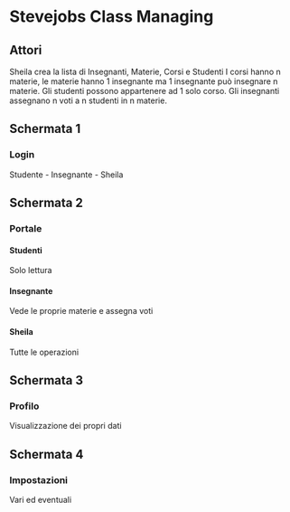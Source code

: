 # Stevejobs Class Managing

## Attori
 Sheila crea la lista di Insegnanti, Materie, Corsi e Studenti
 I corsi hanno n materie, le materie hanno 1 insegnante ma 1 insegnante può insegnare n materie.
 Gli studenti possono appartenere ad 1 solo corso.
 Gli insegnanti assegnano n voti a n studenti in n materie.

## Schermata 1
### Login
Studente - Insegnante - Sheila

## Schermata 2
### Portale
#### Studenti
Solo lettura
#### Insegnante
Vede le proprie materie e assegna voti 
#### Sheila
Tutte le operazioni
## Schermata 3
### Profilo
Visualizzazione dei propri dati
## Schermata 4
### Impostazioni
Vari ed eventuali
